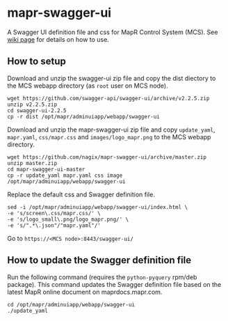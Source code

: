 # mapr-swagger-ui

A Swagger UI definition file and css for MapR Control System (MCS). See [wiki page](https://github.com/nagix/mapr-swagger-ui/wiki) for details on how to use.

## How to setup

Download and unzip the swagger-ui zip file and copy the dist diectory to the MCS webapp directory (as `root` user on MCS node).
    
    wget https://github.com/swagger-api/swagger-ui/archive/v2.2.5.zip
    unzip v2.2.5.zip
    cd swagger-ui-2.2.5
    cp -r dist /opt/mapr/adminuiapp/webapp/swagger-ui

Download and unzip the mapr-swagger-ui zip file and copy `update_yaml`, `mapr.yaml`, `css/mapr.css` and `images/logo_mapr.png` to the MCS webapp directory.

    wget https://github.com/nagix/mapr-swagger-ui/archive/master.zip
    unzip master.zip
    cd mapr-swagger-ui-master
    cp -r update_yaml mapr.yaml css image /opt/mapr/adminuiapp/webapp/swagger-ui

Replace the default css and Swagger definition file.

    sed -i /opt/mapr/adminuiapp/webapp/swagger-ui/index.html \
    -e 's/screen\.css/mapr.css/' \
    -e 's/logo_small\.png/logo_mapr.png/' \
    -e 's/".*\.json"/"mapr.yaml"/'

Go to `https://<MCS node>:8443/swagger-ui/`

## How to update the Swagger definition file

Run the following command (requires the `python-pyquery` rpm/deb package). This command updates the Swagger definition file based on the latest MapR online document on maprdocs.mapr.com.

    cd /opt/mapr/adminuiapp/webapp/swagger-ui
    ./update_yaml
